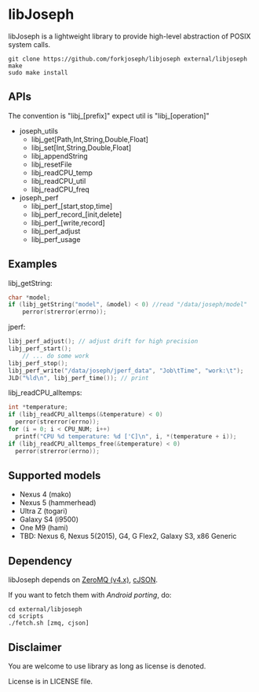 libJoseph
===============================================================================
libJoseph is a lightweight library to provide high-level abstraction of POSIX system calls. 
```git
git clone https://github.com/forkjoseph/libjoseph external/libjoseph
make
sudo make install
```

## APIs
The convention is "libj_[prefix]" expect util is "libj_[operation]"
* joseph_utils
	- libj_get[Path,Int,String,Double,Float]
	- libj_set[Int,String,Double,Float]
	- libj_appendString
	- libj_resetFile
	- libj_readCPU_temp
	- libj_readCPU_util
	- libj_readCPU_freq
* joseph_perf
	- libj_perf_[start,stop,time]
	- libj_perf_record_[init,delete]
	- libj_perf_[write,record]
	- libj_perf_adjust
	- libj_perf_usage

## Examples
libj_getString:
```C++
char *model;
if (libj_getString("model", &model) < 0) //read "/data/joseph/model"
	perror(strerror(errno));
```
jperf: 
```C++
libj_perf_adjust(); // adjust drift for high precision
libj_perf_start();
	// ... do some work
libj_perf_stop();
libj_perf_write("/data/joseph/jperf_data", "Job\tTime", "work:\t");
JLD("%ld\n", libj_perf_time()); // print
```
libj_readCPU_alltemps:
```C++
int *temperature;
if (libj_readCPU_alltemps(&temperature) < 0) 
  perror(strerror(errno));
for (i = 0; i < CPU_NUM; i++) 
  printf("CPU %d temperature: %d ['C]\n", i, *(temperature + i));
if (libj_readCPU_alltemps_free(&temperature) < 0) 
  perror(strerror(errno));
```

## Supported models
- Nexus 4 (mako)
- Nexus 5 (hammerhead)
- Ultra Z (togari)
- Galaxy S4 (i9500)
- One M9 (hami)
- TBD: Nexus 6, Nexus 5(2015), G4, G Flex2, Galaxy S3, x86 Generic

## Dependency
libJoseph depends on [ZeroMQ (v4.x)](https://github.com/zeromq/libzmq), [cJSON](https://github.com/kbranigan/cJSON).

If you want to fetch them with *Android porting*, do:
```shell
cd external/libjoseph
cd scripts
./fetch.sh [zmq, cjson]
```

## Disclaimer
You are welcome to use library as long as license is denoted. 

License is in LICENSE file. 
